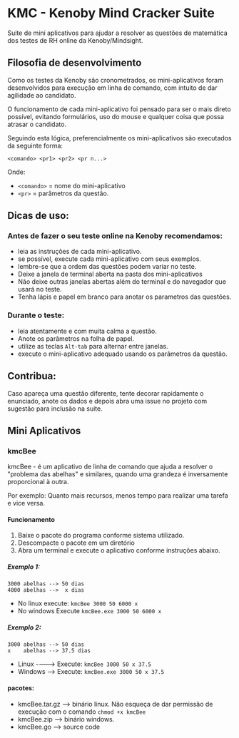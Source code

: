 # KMC - Kenoby Mind Cracker Suite

Suite de mini aplicativos para ajudar a resolver as questões de matemática dos testes de RH online da Kenoby/Mindsight.

## Filosofia de desenvolvimento
Como os testes da Kenoby são cronometrados, os mini-aplicativos foram desenvolvidos para execução em linha de comando, com intuito de dar agilidade ao candidato.

O funcionamento de cada mini-aplicativo foi pensado para ser o mais direto possível, evitando formulários, uso do mouse e qualquer coisa que possa atrasar o candidato.

Seguindo esta lógica, preferencialmente os mini-aplicativos são executados da seguinte forma:

`<comando> <pr1> <pr2> <pr n...>`

Onde:
* `<comando>` = nome do mini-aplicativo
* `<pr>` = parâmetros da questão.

## Dicas de uso:

### Antes de fazer o seu teste online na Kenoby recomendamos:
- leia as instruções de cada mini-aplicativo.
- se possível, execute cada mini-aplicativo com seus exemplos.
- lembre-se que a ordem das questões podem variar no teste.
- Deixe a janela de terminal aberta na pasta dos mini-aplicativos
- Não deixe outras janelas abertas além do terminal e do navegador que usará no teste.
- Tenha lápis e papel em branco para anotar os parametros das questões.

### Durante o teste:
- leia atentamente e com muita calma a questão.
- Anote os parâmetros na folha de papel.
- utilize as teclas `Alt-tab` para alternar entre janelas.
- execute o mini-aplicativo adequado usando os parâmetros da questão.

## Contribua:
Caso apareça uma questão diferente, tente decorar rapidamente o enunciado, anote os dados e depois abra uma issue no projeto com sugestão para inclusão na suite.


## Mini Aplicativos


### kmcBee

kmcBee - é um aplicativo de linha de comando que ajuda a resolver o "problema das abelhas" e similares, quando uma grandeza é inversamente proporcional à outra.

Por exemplo:  Quanto mais recursos, menos tempo para realizar uma tarefa e vice versa.

#### Funcionamento

1. Baixe o pacote do programa conforme sistema utilizado.
2. Descompacte o pacote em um diretório
3. Abra um terminal e execute o aplicativo conforme instruções abaixo.


##### Exemplo 1:
	3000 abelhas --> 50 dias
	4000 abelhas -->  x dias

* No linux execute: `kmcBee 3000 50 6000 x`
* No windows Execute `kmcBee.exe 3000 50 6000 x`

##### Exemplo 2:
	3000 abelhas --> 50 dias
	x    abelhas --> 37.5 dias

* Linux ---->	Execute: `kmcBee 3000 50 x 37.5`
* Windows --> Execute: `kmcBee.exe 3000 50 x 37.5`

#### pacotes:
* kmcBee.tar.gz --> binário linux. Não esqueça de dar permissão de execução com o comando `chmod +x kmcBee`
* kmcBee.zip --> binário windows.
* kmcBee.go --> source code
